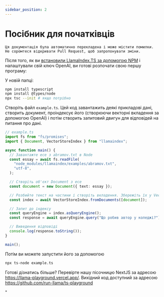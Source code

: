 ```yaml
---
sidebar_position: 2
---
```


# Посібник для початківців

`Ця документація була автоматично перекладена і може містити помилки. Не соромтеся відкривати Pull Request, щоб запропонувати зміни.`

Після того, як ви [встановили LlamaIndex.TS за допомогою NPM](installation) і налаштували свій ключ OpenAI, ви готові розпочати свою першу програму:

У новій папці:

```bash npm2yarn
npm install typescript
npm install @types/node
npx tsc --init # якщо потрібно
```

Створіть файл `example.ts`. Цей код завантажить деякі прикладові дані, створить документ, проіндексує його (створюючи векторні вкладення за допомогою OpenAI) і потім створить запитовий двигун для відповідей на питання про дані.

```ts
// example.ts
import fs from "fs/promises";
import { Document, VectorStoreIndex } from "llamaindex";

async function main() {
  // Завантажте есе з abramov.txt в Node
  const essay = await fs.readFile(
    "node_modules/llamaindex/examples/abramov.txt",
    "utf-8",
  );

  // Створіть об'єкт Document з есе
  const document = new Document({ text: essay });

  // Розбийте текст на частини і створіть вкладення. Збережіть їх у VectorStoreIndex
  const index = await VectorStoreIndex.fromDocuments([document]);

  // Запит до індексу
  const queryEngine = index.asQueryEngine();
  const response = await queryEngine.query("Що робив автор у коледжі?");

  // Виведення відповіді
  console.log(response.toString());
}

main();
```

Потім ви можете запустити його за допомогою

```bash
npx ts-node example.ts
```

Готові дізнатись більше? Перевірте нашу пісочницю NextJS за адресою https://llama-playground.vercel.app/. Вихідний код доступний за адресою https://github.com/run-llama/ts-playground

"
